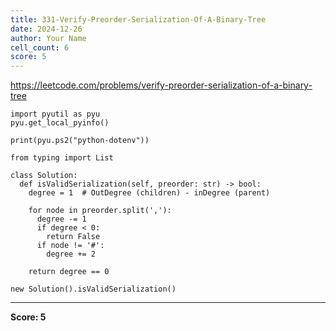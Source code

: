 ```yaml
---
title: 331-Verify-Preorder-Serialization-Of-A-Binary-Tree
date: 2024-12-26
author: Your Name
cell_count: 6
score: 5
---
```


https://leetcode.com/problems/verify-preorder-serialization-of-a-binary-tree


```
import pyutil as pyu
pyu.get_local_pyinfo()
```


```
print(pyu.ps2("python-dotenv"))
```


```
from typing import List
```


```
class Solution:
  def isValidSerialization(self, preorder: str) -> bool:
    degree = 1  # OutDegree (children) - inDegree (parent)

    for node in preorder.split(','):
      degree -= 1
      if degree < 0:
        return False
      if node != '#':
        degree += 2

    return degree == 0
```


```
new Solution().isValidSerialization()
```


---
**Score: 5**